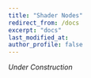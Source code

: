 ```yaml
---
title: "Shader Nodes"
redirect_from: /docs
excerpt: "docs"
last_modified_at: 
author_profile: false
---
```


*Under Construction*